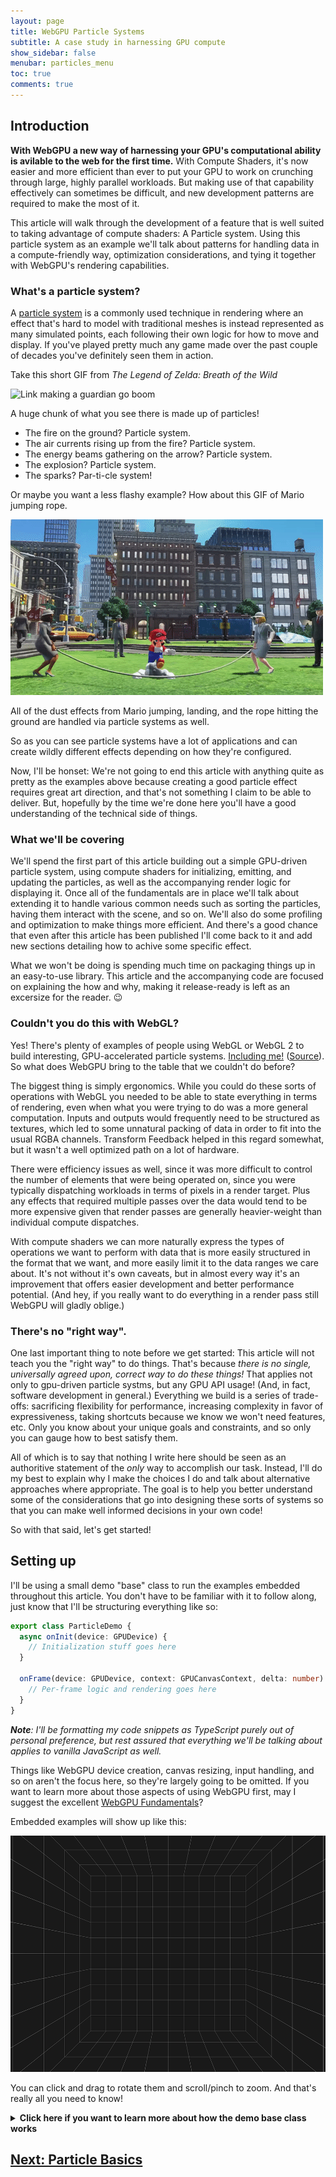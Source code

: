 ```yaml
---
layout: page
title: WebGPU Particle Systems
subtitle: A case study in harnessing GPU compute
show_sidebar: false
menubar: particles_menu
toc: true
comments: true
---
```


<link rel="stylesheet" href="particles.css">

## Introduction

**With WebGPU a new way of harnessing your GPU's computational ability is avilable to the web for the first time.** With Compute Shaders, it's now easier and more efficient than ever to put your GPU to work on crunching through large, highly parallel workloads. But making use of that capability effectively can sometimes be difficult, and new development patterns are required to make the most of it.

This article will walk through the development of a feature that is well suited to taking advantage of compute shaders: A Particle system. Using this particle system as an example we'll talk about patterns for handling data in a compute-friendly way, optimization considerations, and tying it together with WebGPU's rendering capabilities.

### What's a particle system?
A [particle system](https://en.wikipedia.org/wiki/Particle_system) is a commonly used technique in rendering where an effect that's hard to model with traditional meshes is instead represented as many simulated points, each following their own logic for how to move and display. If you've played pretty much any game made over the past couple of decades you've definitely seen them in action.

Take this short GIF from _The Legend of Zelda: Breath of the Wild_

![Link making a guardian go boom](media/zelda-explode.gif)

A huge chunk of what you see there is made up of particles!

 - The fire on the ground? Particle system.
 - The air currents rising up from the fire? Particle system.
 - The energy beams gathering on the arrow? Particle system.
 - The explosion? Particle system.
 - The sparks? Par-ti-cle system!

Or maybe you want a less flashy example? How about this GIF of Mario jumping rope.

![Mario jumping over a jump rope](media/mario-jump.gif)

All of the dust effects from Mario jumping, landing, and the rope hitting the ground are handled via particle systems as well.

So as you can see particle systems have a lot of applications and can create wildly different effects depending on how they're configured.

Now, I'll be honset: We're not going to end this article with anything quite as pretty as the examples above because creating a good particle effect requires great art direction, and that's not something I claim to be able to deliver. But, hopefully by the time we're done here you'll have a good understanding of the technical side of things.

### What we'll be covering
We'll spend the first part of this article building out a simple GPU-driven particle system, using compute shaders for initializing, emitting, and updating the particles, as well as the accompanying render logic for displaying it. Once all of the fundamentals are in place we'll talk about extending it to handle various common needs such as sorting the particles, having them interact with the scene, and so on. We'll also do some profiling and optimization to make things more efficient. And there's a good chance that even after this article has been published I'll come back to it and add new sections detailing how to achive some specific effect.

What we won't be doing is spending much time on packaging things up in an easy-to-use library. This article and the accompanying code are focused on explaining the how and why, making it release-ready is left as an excersize for the reader. 😉

### Couldn't you do this with WebGL?
Yes! There's plenty of examples of people using WebGL or WebGL 2 to build interesting, GPU-accelerated particle systems. [Including me!](https://toji.github.io/webgl2-particles-2/) ([Source](https://github.com/toji/webgl2-particles-2)). So what does WebGPU bring to the table that we couldn't do before?

The biggest thing is simply ergonomics. While you could do these sorts of operations with WebGL you needed to be able to state everything in terms of rendering, even when what you were trying to do was a more general computation. Inputs and outputs would frequently need to be structured as textures, which led to some unnatural packing of data in order to fit into the usual RGBA channels. Transform Feedback helped in this regard somewhat, but it wasn't a well optimized path on a lot of hardware.

There were efficiency issues as well, since it was more difficult to control the number of elements that were being operated on, since you were typically dispatching workloads in terms of pixels in a render target. Plus any effects that required multiple passes over the data would tend to be more expensive given that render passes are generally heavier-weight than individual compute dispatches.

With compute shaders we can more naturally express the types of operations we want to perform with data that is more easily structured in the format that we want, and more easily limit it to the data ranges we care about. It's not without it's own caveats, but in almost every way it's an improvement that offers easier development and better performance potential. (And hey, if you really want to do everything in a render pass still WebGPU will gladly oblige.)

### There's no "right way".
One last important thing to note before we get started: This article will not teach you the "right way" to do things. That's because _there is no single, universally agreed upon, correct way to do these things!_ That applies not only to gpu-driven particle systms, but any GPU API usage! (And, in fact, software development in general.) Everything we build is a series of trade-offs: sacrificing flexibility for performance, increasing complexity in favor of expressiveness, taking shortcuts because we know we won't need features, etc. Only you know about your unique goals and constraints, and so only you can gauge how to best satisfy them.

All of which is to say that nothing I write here should be seen as an authoritive statement of the _only_ way to accomplish our task. Instead, I'll do my best to explain why I make the choices I do and talk about alternative approaches where appropriate. The goal is to help you better understand some of the considerations that go into designing these sorts of systems so that you can make well informed decisions in your own code!

So with that said, let's get started!

## Setting up

I'll be using a small demo "base" class to run the examples embedded throughout this article. You don't have to be familiar with it to follow along, just know that I'll be structuring everything like so:

```ts
export class ParticleDemo {
  async onInit(device: GPUDevice) {
    // Initialization stuff goes here
  }

  onFrame(device: GPUDevice, context: GPUCanvasContext, delta: number) {
    // Per-frame logic and rendering goes here
  }
}
```

_**Note**: I'll be formatting my code snippets as TypeScript purely out of personal preference, but rest assured that everything we'll be talking about applies to vanilla JavaScript as well._

Things like WebGPU device creation, canvas resizing, input handling, and so on aren't the focus here, so they're largely going to be omitted. If you want to learn more about those aspects of using WebGPU first, may I suggest the excellent [WebGPU Fundamentals](https://webgpufundamentals.org/)?

Embedded examples will show up like this:

<a class='demo-link' href='https://toji.github.io/webgpu-particles/0.html'>
  <img src='media/sample-00.png' />
</a>

You can click and drag to rotate them and scroll/pinch to zoom. And that's really all you need to know!

<details markdown=block>
  <summary markdown=span><b>Click here if you want to learn more about how the demo base class works</b></summary>

  Feel free to [look at the code](https://github.com/toji/webgpu-particles/blob/main/src/demo-base/webgpu-demo.ts) for my demo base class, or even use it for your own code if you want!

  Here's the actual, complete file for setting up the basic demo environment seen above:

  ```ts
  import { WebGpuDemo } from './demo-base/webgpu-demo.js'
  import { GridRoom } from './demo-base/grid-environment.js'

  export class ParticleDemo extends WebGpuDemo {
    grid: GridRoom;

    async onInit(device: GPUDevice) {
      this.grid = new GridRoom(this);
    }

    onFrame(device: GPUDevice, context: GPUCanvasContext, delta: number) {
      const commandEncoder = device.createCommandEncoder();

      const renderPass = commandEncoder.beginRenderPass({
        ...this.defaultRenderPassDescriptor,
        timestampWrites: this.timestampHelper.timestampWrites("render")
      });

      this.cameraBindings.bind(renderPass);
      this.grid.draw(renderPass);

      renderPass.end();

      this.timestampHelper.resolve(commandEncoder);
      device.queue.submit([commandEncoder.finish()]);
    }
  }

  const demo = new ParticleDemo();
  ```

  The `WebGpuDemo` class handles most everything, creating a full-page WebGPU canvas with an appropriate `GPUDevice`. It also internally sets up some simple mouse and touch interaction to drive the camera. You can click and drag to rotate the scene around, as well as zoom with either a mouse scroll or pinch gesture.

  Once WebGPU is initialized it calls `onInit()` to give us a chance to create any WebGPU resources needed. Here we're creating an instance of my `GridRoom()` helper class which is just a cube that renders with a simple grid pattern. I find that to be helpful for giving some perspective to the stuff that we're rendering and providing a quick visual indication of if *anything* is rendering properly.

  After the `onInit()` call is finished the demo class kicks off the frame loop, which calls `onFrame()` every cycle. This is where we do any logic updates and rendering. You can see in this base demo the only thing we're doing at the moment is building a render pass that draws the previously created grid room.

  Note that I'm calling `this.cameraBindings.bind(renderPass);` before rendering the room. This sets uniforms such as the camera matrices computed by the demo class, to bind group 0. When set `@group(0) @binding(0)` will be populated with the following struct:

  ```rs
  struct CameraUniforms {
    projection: mat4x4f,
    view: mat4x4f,
    position: vec3f,
  }
  ```

  The `GridRoom` helper already makes use of those camera bindings, and in pipelines we create we can access the bind group layout for those bindings by calling `CameraBindings.getBindGroupLayout(this.device)`.

  In the code snippets throughout this article I'll be simplifying those to opaque references to `cameraBindGroupLayout` and `cameraBindGroup` in JavaScript, and `camera` uniforms in shaders without worrying too much about where they come from.

  Also note that in the call to `beginRenderPass()` we're setting `timestampWrites` to `this.timestampHelper.timestampWrites("render")`, and before finishing the command encoder we call `this.timestampHelper.resolve(commandEncoder);` This is a helper that the demo class uses to gather timestamps from render and compute passes, which then automatically surfaces that pass timing information in a UI for each demo, which I find to be really useful and informative! I'll be omitting those from code snippets, though, to reduce visual clutter.

  The scripts are all linked in a really bare-bones HTML file, like so:

  ```html
  <!doctype html>

  <html>
    <head>
      <meta charset='utf-8'>
      <meta name='viewport' content='width=device-width, initial-scale=1, user-scalable=no'>
      <meta name='mobile-web-app-capable' content='yes'>
      <meta name='apple-mobile-web-app-capable' content='yes'>

      <title>Particle System - WebGPU</title>
    </head>
    <body>
      <script type="module" src='./dist/0.js'></script>
    </body>
  </html>
  ```

  And that gives us the example above!
</details>

## [Next: Particle Basics](./basics)

<!--Must be at the bottom of the article or it won't pick up the demo links-->
<script src='embedded-demos.js'></script>